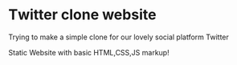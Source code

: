 # Τwitter clone website

Trying to make a simple clone for our lovely social platform Twitter

Static Website with basic HTML,CSS,JS markup!
